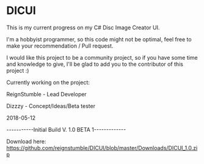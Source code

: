 # DICUI
This is my current progress on my C# Disc Image Creator UI.

I'm a hobbyist programmer, so this code might not be optimal, feel free to make your recommendation / Pull request.

I would like this project to be a community project, so if you have some time and knowledge to give, I'll be glad to add you to the contributor of this project :)

Currently working on the project:
 
ReignStumble - Lead Developer
 
Dizzzy - Concept/Ideas/Beta tester

 
 
2018-05-12
 
-----------Initial Build V. 1.0 BETA 1-------------
 
Download here: https://github.com/reignstumble/DICUI/blob/master/Downloads/DICUI_1.0.zip
